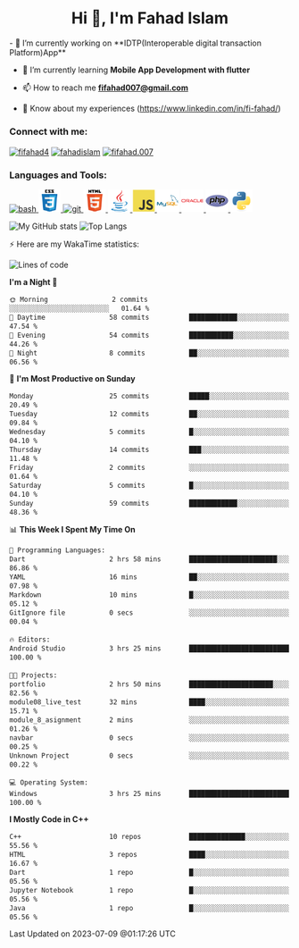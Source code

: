 <h1 align="center">Hi 👋, I'm Fahad Islam</h1>
- 🔭 I’m currently working on **IDTP(Interoperable digital transaction Platform)App**

- 🌱 I’m currently learning **Mobile App Development with flutter**

- 📫 How to reach me **fifahad007@gmail.com**

- 📄 Know about my experiences (https://www.linkedin.com/in/fi-fahad/)

<h3 align="left">Connect with me:</h3>
<p align="left">
<a href="https://twitter.com/fifahad4" target="blank"><img align="center" src="https://raw.githubusercontent.com/rahuldkjain/github-profile-readme-generator/master/src/images/icons/Social/twitter.svg" alt="fifahad4" height="30" width="40" /></a>
<a href="https://www.linkedin.com/in/fi-fahad/" target="blank"><img align="center" src="https://raw.githubusercontent.com/rahuldkjain/github-profile-readme-generator/master/src/images/icons/Social/linked-in-alt.svg" alt="fahadislam" height="30" width="40" /></a>
<a href="https://fb.com/fifahad.007" target="blank"><img align="center" src="https://raw.githubusercontent.com/rahuldkjain/github-profile-readme-generator/master/src/images/icons/Social/facebook.svg" alt="fifahad.007" height="30" width="40" /></a>
</p>

<h3 align="left">Languages and Tools:</h3>
<p align="left"> <a href="https://www.gnu.org/software/bash/" target="_blank" rel="noreferrer"> <img src="https://www.vectorlogo.zone/logos/gnu_bash/gnu_bash-icon.svg" alt="bash" width="40" height="40"/> </a> <a href="https://www.w3schools.com/css/" target="_blank" rel="noreferrer"> <img src="https://raw.githubusercontent.com/devicons/devicon/master/icons/css3/css3-original-wordmark.svg" alt="css3" width="40" height="40"/> </a> <a href="https://git-scm.com/" target="_blank" rel="noreferrer"> <img src="https://www.vectorlogo.zone/logos/git-scm/git-scm-icon.svg" alt="git" width="40" height="40"/> </a> <a href="https://www.w3.org/html/" target="_blank" rel="noreferrer"> <img src="https://raw.githubusercontent.com/devicons/devicon/master/icons/html5/html5-original-wordmark.svg" alt="html5" width="40" height="40"/> </a> <a href="https://www.java.com" target="_blank" rel="noreferrer"> <img src="https://raw.githubusercontent.com/devicons/devicon/master/icons/java/java-original.svg" alt="java" width="40" height="40"/> </a> <a href="https://developer.mozilla.org/en-US/docs/Web/JavaScript" target="_blank" rel="noreferrer"> <img src="https://raw.githubusercontent.com/devicons/devicon/master/icons/javascript/javascript-original.svg" alt="javascript" width="40" height="40"/> </a> <a href="https://www.mysql.com/" target="_blank" rel="noreferrer"> <img src="https://raw.githubusercontent.com/devicons/devicon/master/icons/mysql/mysql-original-wordmark.svg" alt="mysql" width="40" height="40"/> </a> <a href="https://www.oracle.com/" target="_blank" rel="noreferrer"> <img src="https://raw.githubusercontent.com/devicons/devicon/master/icons/oracle/oracle-original.svg" alt="oracle" width="40" height="40"/> </a> <a href="https://www.php.net" target="_blank" rel="noreferrer"> <img src="https://raw.githubusercontent.com/devicons/devicon/master/icons/php/php-original.svg" alt="php" width="40" height="40"/> </a> <a href="https://www.python.org" target="_blank" rel="noreferrer"> <img src="https://raw.githubusercontent.com/devicons/devicon/master/icons/python/python-original.svg" alt="python" width="40" height="40"/> </a> </p>

![My GitHub stats](https://github-readme-stats.vercel.app/api?username=Fahaddada47&show_icons=true&theme=radical)
![Top Langs](https://github-readme-stats.vercel.app/api/top-langs/?username=Fahaddada47&layout=donut)


⚡ Here are my WakaTime statistics:

<!--START_SECTION:waka-->
![Lines of code](https://img.shields.io/badge/From%20Hello%20World%20I%27ve%20Written-174.2%20thousand%20lines%20of%20code-blue)

**I'm a Night 🦉** 

```text
🌞 Morning                2 commits           ░░░░░░░░░░░░░░░░░░░░░░░░░   01.64 % 
🌆 Daytime                58 commits          ████████████░░░░░░░░░░░░░   47.54 % 
🌃 Evening                54 commits          ███████████░░░░░░░░░░░░░░   44.26 % 
🌙 Night                  8 commits           ██░░░░░░░░░░░░░░░░░░░░░░░   06.56 % 
```
📅 **I'm Most Productive on Sunday** 

```text
Monday                   25 commits          █████░░░░░░░░░░░░░░░░░░░░   20.49 % 
Tuesday                  12 commits          ██░░░░░░░░░░░░░░░░░░░░░░░   09.84 % 
Wednesday                5 commits           █░░░░░░░░░░░░░░░░░░░░░░░░   04.10 % 
Thursday                 14 commits          ███░░░░░░░░░░░░░░░░░░░░░░   11.48 % 
Friday                   2 commits           ░░░░░░░░░░░░░░░░░░░░░░░░░   01.64 % 
Saturday                 5 commits           █░░░░░░░░░░░░░░░░░░░░░░░░   04.10 % 
Sunday                   59 commits          ████████████░░░░░░░░░░░░░   48.36 % 
```


📊 **This Week I Spent My Time On** 

```text
💬 Programming Languages: 
Dart                     2 hrs 58 mins       ██████████████████████░░░   86.86 % 
YAML                     16 mins             ██░░░░░░░░░░░░░░░░░░░░░░░   07.98 % 
Markdown                 10 mins             █░░░░░░░░░░░░░░░░░░░░░░░░   05.12 % 
GitIgnore file           0 secs              ░░░░░░░░░░░░░░░░░░░░░░░░░   00.04 % 

🔥 Editors: 
Android Studio           3 hrs 25 mins       █████████████████████████   100.00 % 

🐱‍💻 Projects: 
portfolio                2 hrs 50 mins       █████████████████████░░░░   82.56 % 
module08_live_test       32 mins             ████░░░░░░░░░░░░░░░░░░░░░   15.71 % 
module_8_asignment       2 mins              ░░░░░░░░░░░░░░░░░░░░░░░░░   01.26 % 
navbar                   0 secs              ░░░░░░░░░░░░░░░░░░░░░░░░░   00.25 % 
Unknown Project          0 secs              ░░░░░░░░░░░░░░░░░░░░░░░░░   00.22 % 

💻 Operating System: 
Windows                  3 hrs 25 mins       █████████████████████████   100.00 % 
```

**I Mostly Code in C++** 

```text
C++                      10 repos            ██████████████░░░░░░░░░░░   55.56 % 
HTML                     3 repos             ████░░░░░░░░░░░░░░░░░░░░░   16.67 % 
Dart                     1 repo              █░░░░░░░░░░░░░░░░░░░░░░░░   05.56 % 
Jupyter Notebook         1 repo              █░░░░░░░░░░░░░░░░░░░░░░░░   05.56 % 
Java                     1 repo              █░░░░░░░░░░░░░░░░░░░░░░░░   05.56 % 
```




 Last Updated on 2023-07-09 @01:17:26 UTC
<!--END_SECTION:waka-->


